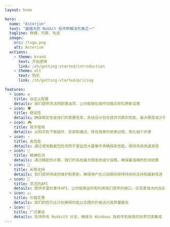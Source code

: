 ```yaml
---
layout: home

hero:
  name: "Asterism"
  text: "最强大的 Nukkit 反作弊解决方案之一"
  tagline: 稳健、可靠、先进
  image:
    src: /logo.png
    alt: Asterism
  actions:
    - theme: brand
      text: 开始使用
      link: /zh/getting-started/introduction
    - theme: alt
      text: 购买
      link: /zh/getting-started/pricing

features:
  - icon: ⚙️
    title: 自定义配置
    details: 我们提供灵活的配置选项，让你能够在插件加载后轻松更新设置
  - icon: 🛡️
    title: 稳定性
    details: 确保稳定性是我们的首要任务，系统设计旨在提供可靠的性能，最大限度减少中断
  - icon: 🎮
    title: 易于使用
    details: 从购买到下载插件、安装和激活，体验简单的使用过程，简化每个步骤
  - icon: ⚡
    title: 高性能
    details: 通过使用数据包检测而不是监控大量事件来确保高性能，保持系统快速高效
  - icon: 🎯
    title: 精确检测
    details: 通过精密的计算，我们的系统最大限度地减少误报，确保最准确的检测结果
  - icon: 🔄
    title: 长期支持
    details: 我们提供持续的维护和更新，确保用户在订阅期间获得持续的支持和最新改进
  - icon: 🚀
    title: 灵活的API
    details: 提供丰富的事件API，让你能够监听和利用我们提供的接口，实现更强大的自定义功能
  - icon: 💵
    title: 价格实惠
    details: 我们的性价比计划确保你能以合理的价格访问高质量服务
  - icon: 🤝
    title: 广泛兼容
    details: 支持所有 NukkitX 分支，确保与 Windows 版和手机版我的世界完美集成
---
```


<style>
:root {
  --vp-home-hero-name-color: transparent;
}

.VPHero .name {
  background: linear-gradient(
    to right,
    #bd34fe 25%,
    #47caff 50%,
    #47caff 75%,
    #bd34fe 100%
  );
  background-size: 200% auto;
  -webkit-background-clip: text;
  background-clip: text;
  -webkit-text-fill-color: transparent;
  animation: shine 3s linear infinite;
}

@keyframes shine {
  to {
    background-position: 200% center;
  }
}

.VPHero .image-bg {
  background-image: linear-gradient(
    -45deg,
    #bd34fe,
    #47caff,
    #bd34fe,
    #47caff
  );
  background-size: 400%;
  filter: blur(160px);
  animation: gradient 6s ease-in-out infinite;
  transition: filter 0.5s;
}

.VPHero .image-container:hover .image-bg {
  opacity: 1;
}

@keyframes gradient {
  0% {
    background-position: 0% 50%;
  }
  50% {
    background-position: 100% 50%;
  }
  100% {
    background-position: 0% 50%;
  }
}

.VPHero .image-container {
  transform: translateY(0);
  transition: transform 0.3s ease;
}

.VPHero .image-container:hover {
  transform: translateY(-5px);
}
</style>